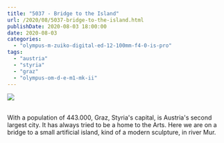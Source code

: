 ```yaml
---
title: "5037 - Bridge to the Island"
url: /2020/08/5037-bridge-to-the-island.html
publishDate: 2020-08-03 18:00:00
date: 2020-08-03
categories: 
  - "olympus-m-zuiko-digital-ed-12-100mm-f4-0-is-pro"
tags: 
  - "austria"
  - "styria"
  - "graz"
  - "olympus-om-d-e-m1-mk-ii"
---
```

<div class="container">
<div class="center"><a target="_blank" href="https://d25zfm9zpd7gm5.cloudfront.net/1200x1200/2018/20180704_164449_lr.jpg"><img class="webfeedsFeaturedVisual" src="https://d25zfm9zpd7gm5.cloudfront.net/0600x0600/2018/20180704_164449_lr.jpg" /></a></div>
</div>
<br />

With a population of 443.000, Graz, Styria's capital, is Austria's
second largest city. It has always tried to be a home to the Arts.
Here we are on a bridge to a small artificial island, kind of a
modern sculpture, in river Mur.